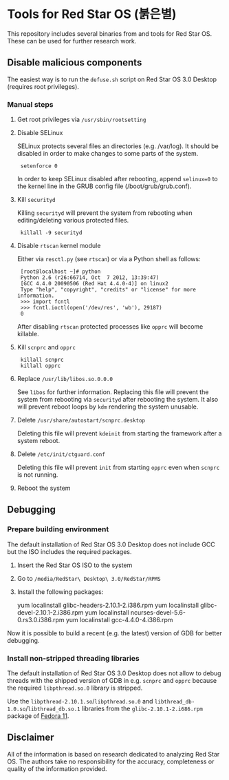 # Tools for Red Star OS (붉은별)

This repository includes several binaries from and tools for Red Star OS. These can be used for further research work.

## Disable malicious components

The easiest way is to run the `defuse.sh` script on Red Star OS 3.0 Desktop (requires root privileges).

### Manual steps

1. Get root privileges via `/usr/sbin/rootsetting`
2. Disable SELinux

    SELinux protects several files an directories (e.g. /var/log). It should be disabled in order to make changes to some parts of the system.

        setenforce 0

    In order to keep SELinux disabled after rebooting, append `selinux=0` to the kernel line in the GRUB config file (/boot/grub/grub.conf).

3. Kill `securityd`

    Killing `securityd` will prevent the system from rebooting when editing/deleting various protected files.

        killall -9 securityd

4. Disable `rtscan` kernel module

    Either via `resctl.py` (see `rtscan`) or via a Python shell as follows:

        [root@localhost ~]# python
        Python 2.6 (r26:66714, Oct  7 2012, 13:39:47)
        [GCC 4.4.0 20090506 (Red Hat 4.4.0-4)] on linux2
        Type "help", "copyright", "credits" or "license" for more information.
        >>> import fcntl
        >>> fcntl.ioctl(open('/dev/res', 'wb'), 29187)
        0

    After disabling `rtscan` protected processes like `opprc` will become killable.

5. Kill `scnprc` and `opprc`

        killall scnprc
        killall opprc

6. Replace `/usr/lib/libos.so.0.0.0`

    See `libos` for further information. Replacing this file will prevent the system from rebooting via `securityd` after rebooting the system. It also will prevent reboot loops by `kdm` rendering the system unusable.

7. Delete `/usr/share/autostart/scnprc.desktop`

    Deleting this file will prevent `kdeinit` from starting the framework after a system reboot.

8. Delete `/etc/init/ctguard.conf`

    Deleting this file will prevent `init` from starting `opprc` even when `scnprc` is not running.

9. Reboot the system

## Debugging

### Prepare building environment

The default installation of Red Star OS 3.0 Desktop does not include GCC but the ISO includes the required packages.

1. Insert the Red Star OS ISO to the system
2. Go to `/media/RedStar\ Desktop\ 3.0/RedStar/RPMS`
3. Install the following packages:

    yum localinstall glibc-headers-2.10.1-2.i386.rpm
    yum localinstall glibc-devel-2.10.1-2.i386.rpm
    yum localinstall ncurses-devel-5.6-0.rs3.0.i386.rpm
    yum localinstall gcc-4.4.0-4.i386.rpm

Now it is possible to build a recent (e.g. the latest) version of GDB for better debugging.

### Install non-stripped threading libraries

The default installation of Red Star OS 3.0 Desktop does not allow to debug threads with the shipped version of GDB in e.g. `scnprc` and `opprc` because the required `libpthread.so.0` library is stripped.

Use the `libpthread-2.10.1.so`/`libpthread.so.0` and `libthread_db-1.0.so`/`libthread_db.so.1` libraries from the `glibc-2.10.1-2.i686.rpm` package of [Fedora 11](http://rpm.pbone.net/index.php3/stat/4/idpl/18887613/dir/fedora_11/com/glibc-2.10.1-2.i686.rpm.html).

## Disclaimer

All of the information is based on research dedicated to analyzing Red Star OS. The authors take no responsibility for the accuracy, completeness or quality of the information provided.
